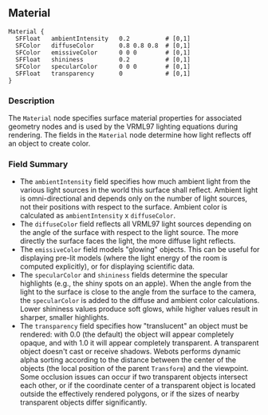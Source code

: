 ## Material


```
Material {
  SFFloat   ambientIntensity   0.2          # [0,1]
  SFColor   diffuseColor       0.8 0.8 0.8  # [0,1]
  SFColor   emissiveColor      0 0 0        # [0,1]
  SFFloat   shininess          0.2          # [0,1]
  SFColor   specularColor      0 0 0        # [0,1]
  SFFloat   transparency       0            # [0,1]
}
```

### Description

The `Material` node specifies surface material properties for associated
geometry nodes and is used by the VRML97 lighting equations during rendering.
The fields in the `Material` node determine how light reflects off an object to
create color.

### Field Summary

- The `ambientIntensity` field specifies how much ambient light from the various light sources in the world this surface shall reflect. Ambient light is omni-directional and depends only on the number of light sources, not their positions with respect to the surface. Ambient color is calculated as `ambientIntensity` x `diffuseColor`.
- The `diffuseColor` field reflects all VRML97 light sources depending on the angle of the surface with respect to the light source. The more directly the surface faces the light, the more diffuse light reflects.
- The `emissiveColor` field models "glowing" objects. This can be useful for displaying pre-lit models (where the light energy of the room is computed explicitly), or for displaying scientific data.
- The `specularColor` and `shininess` fields determine the specular highlights (e.g., the shiny spots on an apple). When the angle from the light to the surface is close to the angle from the surface to the camera, the `specularColor` is added to the diffuse and ambient color calculations. Lower shininess values produce soft glows, while higher values result in sharper, smaller highlights.
- The `transparency` field specifies how "translucent" an object must be rendered: with 0.0 (the default) the object will appear completely opaque, and with 1.0 it will appear completely transparent. A transparent object doesn't cast or receive shadows. Webots performs dynamic alpha sorting according to the distance between the center of the objects (the local position of the parent `Transform`) and the viewpoint. Some occlusion issues can occur if two transparent objects intersect each other, or if the coordinate center of a transparent object is located outside the effectively rendered polygons, or if the sizes of nearby transparent objects differ significantly.

